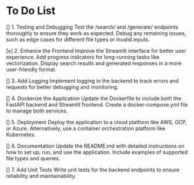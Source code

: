 # To Do List

[] 1. Testing and Debugging
Test the /search/ and /generate/ endpoints thoroughly to ensure they work as expected.
Debug any remaining issues, such as edge cases for different file types or invalid inputs.

[x] 2. Enhance the Frontend
Improve the Streamlit interface for better user experience:
Add progress indicators for long-running tasks like vectorization.
Display search results and generated responses in a more user-friendly format.

[] 3. Add Logging
Implement logging in the backend to track errors and requests for better debugging and monitoring.

[] 4. Dockerize the Application
Update the Dockerfile to include both the FastAPI backend and Streamlit frontend.
Create a docker-compose.yml file to manage both services.

[] 5. Deployment
Deploy the application to a cloud platform like AWS, GCP, or Azure.
Alternatively, use a container orchestration platform like Kubernetes.

[] 6. Documentation
Update the README.md with detailed instructions on how to set up, run, and use the application.
Include examples of supported file types and queries.

[] 7. Add Unit Tests
Write unit tests for the backend endpoints to ensure reliability and maintainability.
